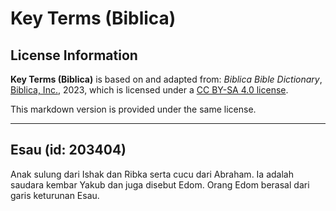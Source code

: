 # Key Terms (Biblica)

## License Information

**Key Terms (Biblica)** is based on and adapted from: _Biblica Bible Dictionary_, [Biblica, Inc.](https://www.biblica.com/), 2023, which is licensed under a [CC BY-SA 4.0 license](https://creativecommons.org/licenses/by-sa/4.0/legalcode.en).

This markdown version is provided under the same license.



--------------------------------

## Esau (id: 203404)

Anak sulung dari Ishak dan Ribka serta cucu dari Abraham. Ia adalah saudara kembar Yakub dan juga disebut Edom. Orang Edom berasal dari garis keturunan Esau.


